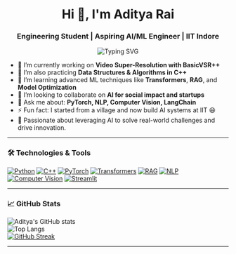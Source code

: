 <h1 align="center">Hi 👋, I'm Aditya Rai</h1>
<h3 align="center">Engineering Student | Aspiring AI/ML Engineer | IIT Indore</h3>

<!-- Typing Animation -->
<p align="center">
  <img src="https://readme-typing-svg.herokuapp.com?font=Fira+Code&size=24&pause=1000&color=F97316&center=true&vCenter=true&width=600&lines=Engineering+Student+@+IIT+Indore;AI+%7C+ML+%7C+DSA+Enthusiast;From+Umaria+to+IIT+-+Let%27s+Build+AI!+🚀" alt="Typing SVG" />
</p>


- 🔭 I’m currently working on **Video Super-Resolution with BasicVSR++**
- 🧠 I’m also practicing **Data Structures & Algorithms in C++**
- 🌱 I’m learning advanced ML techniques like **Transformers**, **RAG**, and **Model Optimization**
- 👯 I’m looking to collaborate on **AI for social impact and startups**
- 💬 Ask me about: **PyTorch, NLP, Computer Vision, LangChain**
- ⚡ Fun fact: I started from a village and now build AI systems at IIT 😄
- 🌟 Passionate about leveraging AI to solve real-world challenges and drive innovation.

---

### 🛠️ Technologies & Tools

[![Python](https://img.shields.io/badge/-Python-333333?style=flat&logo=python)](https://www.python.org/)
[![C++](https://img.shields.io/badge/-C++-333333?style=flat&logo=c%2B%2B)](https://isocpp.org/)
[![PyTorch](https://img.shields.io/badge/-PyTorch-333333?style=flat&logo=pytorch)](https://pytorch.org/)
[![Transformers](https://img.shields.io/badge/-Transformers-333333?style=flat&logo=huggingface)](https://huggingface.co/transformers/)
[![RAG](https://img.shields.io/badge/-RAG-333333?style=flat)](https://github.com/langchain-ai/langchain#retrieval-augmented-generation)
[![NLP](https://img.shields.io/badge/-NLP-333333?style=flat)](https://en.wikipedia.org/wiki/Natural_language_processing)
[![Computer Vision](https://img.shields.io/badge/-Computer_Vision-333333?style=flat&logo=opencv)](https://opencv.org/)
[![Streamlit](https://img.shields.io/badge/-Streamlit-333333?style=flat&logo=streamlit)](https://streamlit.io/)

---

### 📈 GitHub Stats

![Aditya's GitHub stats](https://github-readme-stats.vercel.app/api?username=aditya-rai-5&show_icons=true&theme=radical)  
![Top Langs](https://github-readme-stats.vercel.app/api/top-langs/?username=aditya-rai-5&layout=compact&theme=radical)  
[![GitHub Streak](https://github-readme-streak-stats.herokuapp.com?user=aditya-rai-5&theme=radical&date_format=M%20j%5B%2C%20Y%5D)](https://git.io/streak-stats)

---
